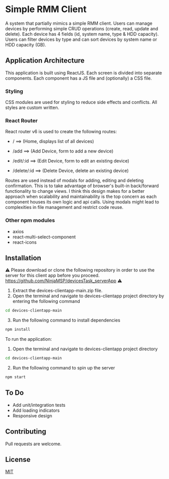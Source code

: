# Simple RMM Client

A system that partially mimics a simple RMM client. Users can manage devices by performing simple CRUD operations (create, read, update and delete). Each device has 4 fields (id, system name, type & HDD capacity). Users can filter devices by type and can sort devices by system name or HDD capacity (GB).

## Application Architecture
This application is built using ReactJS. Each screen is divided into separate components. Each component has a JS file and (optionally) a CSS file. 

### Styling
CSS modules are used for styling to reduce side effects and conflicts. All styles are custom written.

### React Router
React router v6 is used to create the following routes:

* /  ==> (Home, displays list of all devices)

* /add ==> (Add Device, form to add a new device)

*  /edit/:id ==> (Edit Device, form to edit an existing device)

* /delete/:id ==> (Delete Device, delete an existing device)

Routes are used instead of modals for adding, editing and deleting confirmation. This is to take advantage of browser's built-in back/forward functionality to change views. I think this design makes for a better approach when scalability and maintainability is the top concern as each component houses its own logic and api calls. Using modals might lead to complexities in file management and restrict code reuse.

### Other npm modules
*	axios
*	react-multi-select-component
*	react-icons

## Installation
⚠️ 
Please download or clone the following repository in order to use the server for this client app before you proceed. <https://github.com/NinjaMSP/devicesTask_serverApp>
⚠️

1.	Extract the devices-clientapp-main.zip file.  
2.	Open the terminal and navigate to devices-clientapp project directory by entering the following command


```bash
cd devices-clientapp-main
```
3.	Run the following command to install dependencies 

```bash
npm install 
```

To run the application: 

1.	Open the terminal and navigate to devices-clientapp project directory 
```bash
cd devices-clientapp-main
```
2.	Run the following command to spin up the server
```bash
npm start 
```

## To Do
* Add unit/integration tests
* Add loading indicators
* Responsive design

## Contributing
Pull requests are welcome.

## License
[MIT](https://choosealicense.com/licenses/mit/)
